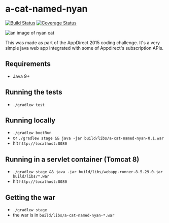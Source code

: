 # a-cat-named-nyan
[![Build Status](https://travis-ci.org/gbranchaudrubenovitch/a-cat-named-nyan.svg?branch=master)](https://travis-ci.org/gbranchaudrubenovitch/a-cat-named-nyan) [![Coverage Status](https://coveralls.io/repos/github/gbranchaudrubenovitch/a-cat-named-nyan/badge.svg?branch=master)](https://coveralls.io/github/gbranchaudrubenovitch/a-cat-named-nyan?branch=master)

![an image of nyan cat](http://i.imgur.com/880eyVm.gif "Nyan Cat")

This was made as part of the AppDirect 2015 coding challenge.
It's a very simple java web app integrated with some of Appdirect's subscription APIs.

## Requirements
* Java 9+

## Running the tests
* `./gradlew test`

## Running locally
* `./gradlew bootRun`
* or `./gradlew stage && java -jar build/libs/a-cat-named-nyan-0.1.war`
* hit `http://localhost:8080`

## Running in a servlet container (Tomcat 8)
* `./gradlew stage && java -jar build/libs/webapp-runner-8.5.29.0.jar build/libs/*.war`
* hit `http://localhost:8080`

## Getting the war
* `./gradlew stage`
* the war is in `build/libs/a-cat-named-nyan-*.war`

